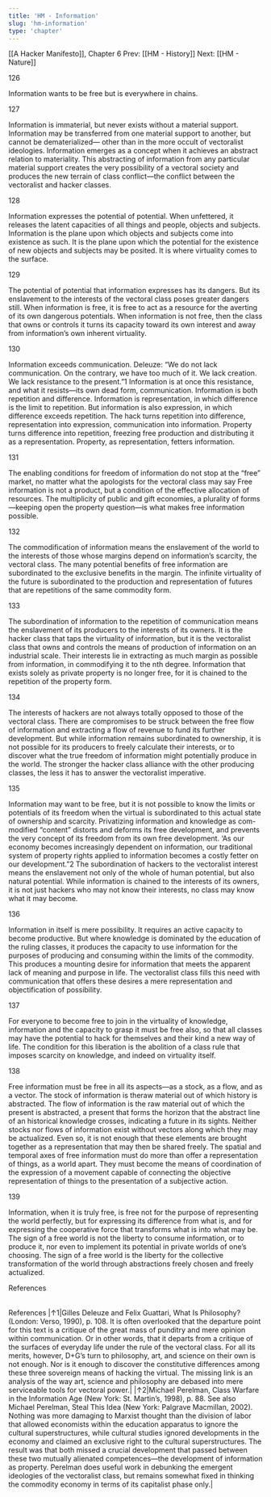 ```yaml
---
title: 'HM - Information'
slug: 'hm-information'
type: 'chapter'
---
```


[[A Hacker Manifesto]], Chapter 6
Prev: [[HM - History]]
Next: [[HM - Nature]]

126

Information wants to be free but is everywhere in chains.

127

Information is immaterial, but never exists without a material support. Information may be transferred from one material support to another, but cannot be dematerialized— other than in the more occult of vectoralist ideologies. Information emerges as a concept when it achieves an abstract relation to materiality. This abstracting of information from any particular material support creates the very possibility of a vectoral society and produces the new terrain of class conflict—the conflict between the vectoralist and hacker classes.

128

Information expresses the potential of potential. When unfettered, it releases the latent capacities of all things and people, objects and subjects. Information is the plane upon which objects and subjects come into existence as such. It is the plane upon which the potential for the existence of new objects and subjects may be posited. It is where virtuality comes to the surface.

129

The potential of potential that information expresses has its dangers. But its enslavement to the interests of the vectoral class poses greater dangers still. When information is free, it is free to act as a resource for the averting of its own dangerous potentials. When information is not free, then the class that owns or controls it turns its capacity toward its own interest and away from information’s own inherent virtuality.

130

Information exceeds communication. Deleuze: “We do not lack communication. On the contrary, we have too much of it. We lack creation. We lack resistance to the present.”1 Information is at once this resistance, and what it resists—its own dead form, communication. Information is both repetition and difference. Information is representation, in which difference is the limit to repetition. But information is also expression, in which difference exceeds repetition. The hack turns repetition into difference, representation into expression, communication into information. Property turns difference into repetition, freezing free production and distributing it as a representation. Property, as representation, fetters information.

131

The enabling conditions for freedom of information do not stop at the “free” market, no matter what the apologists for the vectoral class may say Free information is not a product, but a condition of the effective allocation of resources. The multiplicity of public and gift economies, a plurality of forms—keeping open the property question—is what makes free information possible.

132

The commodification of information means the enslavement of the world to the interests of those whose margins depend on information’s scarcity, the vectoral class. The many potential benefits of free information are subordinated to the exclusive benefits in the margin. The infinite virtuality of the future is subordinated to the production and representation of futures that are repetitions of the same commodity form.

133

The subordination of information to the repetition of communication means the enslavement of its producers to the interests of its owners. It is the hacker class that taps the virtuality of information, but it is the vectoralist class that owns and controls the means of production of information on an industrial scale. Their interests lie in extracting as much margin as possible from information, in commodifying it to the nth degree. Information that exists solely as private property is no longer free, for it is chained to the repetition of the property form.

134

The interests of hackers are not always totally opposed to those of the vectoral class. There are compromises to be struck between the free flow of information and extracting a flow of revenue to fund its further development. But while information remains subordinated to ownership, it is not possible for its producers to freely calculate their interests, or to discover what the true freedom of information might potentially produce in the world. The stronger the hacker class alliance with the other producing classes, the less it has to answer the vectoralist imperative.

135

Information may want to be free, but it is not possible to know the limits or potentials of its freedom when the virtual is subordinated to this actual state of ownership and scarcity. Privatizing information and knowledge as com- modified “content” distorts and deforms its free development, and prevents the very concept of its freedom from its own free development. ‘As our economy becomes increasingly dependent on information, our traditional system of property rights applied to information becomes a costly fetter on our development.”2 The subordination of hackers to the vectoralist interest means the enslavement not only of the whole of human potential, but also natural potential. While information is chained to the interests of its owners, it is not just hackers who may not know their interests, no class may know what it may become.

136

Information in itself is mere possibility. It requires an active capacity to become productive. But where knowledge is dominated by the education of the ruling classes, it produces the capacity to use information for the purposes of producing and consuming within the limits of the commodity. This produces a mounting desire for information that meets the apparent lack of meaning and purpose in life. The vectoralist class fills this need with communication that offers these desires a mere representation and objectification of possibility.

137

For everyone to become free to join in the virtuality of knowledge, information and the capacity to grasp it must be free also, so that all classes may have the potential to hack for themselves and their kind a new way of life. The condition for this liberation is the abolition of a class rule that imposes scarcity on knowledge, and indeed on virtuality itself.

138

Free information must be free in all its aspects—as a stock, as a flow, and as a vector. The stock of information is theraw material out of which history is abstracted. The flow of information is the raw material out of which the present is abstracted, a present that forms the horizon that the abstract line of an historical knowledge crosses, indicating a future in its sights. Neither stocks nor flows of information exist without vectors along which they may be actualized. Even so, it is not enough that these elements are brought together as a representation that may then be shared freely. The spatial and temporal axes of free information must do more than offer a representation of things, as a world apart. They must become the means of coordination of the expression of a movement capable of connecting the objective representation of things to the presentation of a subjective action.

139

Information, when it is truly free, is free not for the purpose of representing the world perfectly, but for expressing its difference from what is, and for expressing the cooperative force that transforms what is into what may be. The sign of a free world is not the liberty to consume information, or to produce it, nor even to implement its potential in private worlds of one’s choosing. The sign of a free world is the liberty for the collective transformation of the world through abstractions freely chosen and freely actualized.

References

|   |   |
|---|---|
References
|↑1|Gilles Deleuze and Felix Guattari, What Is Philosophy? (London: Verso, 1990), p. 108. It is often overlooked that the departure point for this text is a critique of the great mass of punditry and mere opinion within communication. Or in other words, that it departs from a critique of the surfaces of everyday life under the rule of the vectoral class. For all its merits, however, D+G’s turn to philosophy, art, and science on their own is not enough. Nor is it enough to discover the constitutive differences among these three sovereign means of hacking the virtual. The missing link is an analysis of the way art, science and philosophy are debased into mere serviceable tools for vectoral power.|
|↑2|Michael Perelman, Class Warfare in the Information Age (New York: St. Martin’s, 1998), p. 88. See also Michael Perelman, Steal This Idea (New York: Palgrave Macmillan, 2002). Nothing was more damaging to Marxist thought than the division of labor that allowed economists within the education apparatus to ignore the cultural superstructures, while cultural studies ignored developments in the economy and claimed an exclusive right to the cultural superstructures. The result was that both missed a crucial development that passed between these two mutually alienated competences—the development of information as property. Perelman does useful work in debunking the emergent ideologies of the vectoralist class, but remains somewhat fixed in thinking the commodity economy in terms of its capitalist phase only.|